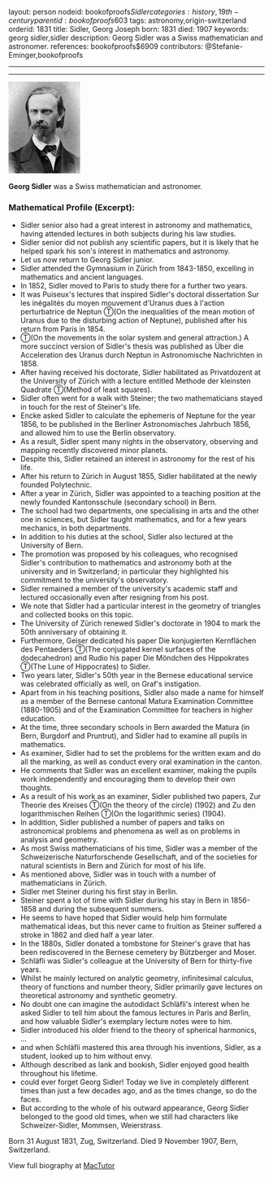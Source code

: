 layout: person
nodeid: bookofproofs$Sidler
categories: history,19th-century
parentid: bookofproofs$603
tags: astronomy,origin-switzerland
orderid: 1831
title: Sidler, Georg Joseph
born: 1831
died: 1907
keywords: georg sidler,sidler
description: Georg Sidler was a Swiss mathematician and astronomer.
references: bookofproofs$6909
contributors: @Stefanie-Eminger,bookofproofs

---



---

![Sidler.jpg](https://github.com/bookofproofs/bookofproofs.github.io/blob/main/_sources/_assets/images/portraits/Sidler.jpg?raw=true)

**Georg Sidler** was a Swiss mathematician and astronomer.

### Mathematical Profile (Excerpt):
* Sidler senior also had a great interest in astronomy and mathematics, having attended lectures in both subjects during his law studies.
* Sidler senior did not publish any scientific papers, but it is likely that he helped spark his son's interest in mathematics and astronomy.
* Let us now return to Georg Sidler junior.
* Sidler attended the Gymnasium in Zürich from 1843-1850, excelling in mathematics and ancient languages.
* In 1852, Sidler moved to Paris to study there for a further two years.
* It was Puiseux's lectures that inspired Sidler's doctoral dissertation Sur les inégalités du moyen mouvement d'Uranus dues à l'action perturbatrice de Neptun Ⓣ(On the inequalities of the mean motion of Uranus due to the disturbing action of Neptune), published after his return from Paris in 1854.
* Ⓣ(On the movements in the solar system and general attraction.) A more succinct version of Sidler's thesis was published as Über die Acceleration des Uranus durch Neptun in Astronomische Nachrichten in 1858.
* After having received his doctorate, Sidler habilitated as Privatdozent at the University of Zürich with a lecture entitled Methode der kleinsten Quadrate Ⓣ(Method of least squares).
* Sidler often went for a walk with Steiner; the two mathematicians stayed in touch for the rest of Steiner's life.
* Encke asked Sidler to calculate the ephemeris of Neptune for the year 1856, to be published in the Berliner Astronomisches Jahrbuch 1856, and allowed him to use the Berlin observatory.
* As a result, Sidler spent many nights in the observatory, observing and mapping recently discovered minor planets.
* Despite this, Sidler retained an interest in astronomy for the rest of his life.
* After his return to Zürich in August 1855, Sidler habilitated at the newly founded Polytechnic.
* After a year in Zürich, Sidler was appointed to a teaching position at the newly founded Kantonsschule (secondary school) in Bern.
* The school had two departments, one specialising in arts and the other one in sciences, but Sidler taught mathematics, and for a few years mechanics, in both departments.
* In addition to his duties at the school, Sidler also lectured at the University of Bern.
* The promotion was proposed by his colleagues, who recognised Sidler's contribution to mathematics and astronomy both at the university and in Switzerland; in particular they highlighted his commitment to the university's observatory.
* Sidler remained a member of the university's academic staff and lectured occasionally even after resigning from his post.
* We note that Sidler had a particular interest in the geometry of triangles and collected books on this topic.
* The University of Zürich renewed Sidler's doctorate in 1904 to mark the 50th  anniversary of obtaining it.
* Furthermore, Geiser dedicated his paper Die konjugierten Kernflächen des Pentaeders Ⓣ(The conjugated kernel surfaces of the dodecahedron) and Rudio his paper Die Möndchen des Hippokrates Ⓣ(The Lune of Hippocrates) to Sidler.
* Two years later, Sidler's 50th  year in the Bernese educational service was celebrated officially as well, on Graf's instigation.
* Apart from in his teaching positions, Sidler also made a name for himself as a member of the Bernese cantonal Matura Examination Committee (1880-1905) and of the Examination Committee for teachers in higher education.
* At the time, three secondary schools in Bern awarded the Matura (in Bern, Burgdorf and Pruntrut), and Sidler had to examine all pupils in mathematics.
* As examiner, Sidler had to set the problems for the written exam and do all the marking, as well as conduct every oral examination in the canton.
* He comments that Sidler was an excellent examiner, making the pupils work independently and encouraging them to develop their own thoughts.
* As a result of his work as an examiner, Sidler published two papers, Zur Theorie des Kreises Ⓣ(On the theory of the circle) (1902) and Zu den logarithmischen Reihen Ⓣ(On the logarithmic series) (1904).
* In addition, Sidler published a number of papers and talks on astronomical problems and phenomena as well as on problems in analysis and geometry.
* As most Swiss mathematicians of his time, Sidler was a member of the Schweizerische Naturforschende Gesellschaft, and of the societies for natural scientists in Bern and Zürich for most of his life.
* As mentioned above, Sidler was in touch with a number of mathematicians in Zürich.
* Sidler met Steiner during his first stay in Berlin.
* Steiner spent a lot of time with Sidler during his stay in Bern in 1856-1858 and during the subsequent summers.
* He seems to have hoped that Sidler would help him formulate mathematical ideas, but this never came to fruition as Steiner suffered a stroke in 1862 and died half a year later.
* In the 1880s, Sidler donated a tombstone for Steiner's grave that has been rediscovered in the Bernese cemetery by Bützberger and Moser.
* Schläfli was Sidler's colleague at the University of Bern for thirty-five years.
* Whilst he mainly lectured on analytic geometry, infinitesimal calculus, theory of functions and number theory, Sidler primarily gave lectures on theoretical astronomy and synthetic geometry.
* No doubt one can imagine the autodidact Schläfli's interest when he asked Sidler to tell him about the famous lectures in Paris and Berlin, and how valuable Sidler's exemplary lecture notes were to him.
* Sidler introduced his older friend to the theory of spherical harmonics, ...
* and when Schläfli mastered this area through his inventions, Sidler, as a student, looked up to him without envy.
* Although described as lank and bookish, Sidler enjoyed good health throughout his lifetime.
* could ever forget Georg Sidler! Today we live in completely different times than just a few decades ago, and as the times change, so do the faces.
* But according to the whole of his outward appearance, Georg Sidler belonged to the good old times, when we still had characters like Schweizer-Sidler, Mommsen, Weierstrass.

Born 31 August 1831, Zug, Switzerland. Died 9 November 1907, Bern, Switzerland.

View full biography at [MacTutor](https://mathshistory.st-andrews.ac.uk/Biographies/Sidler/)
